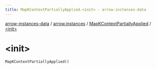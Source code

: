 ```yaml
---
title: MapKContextPartiallyApplied.<init> - arrow-instances-data
---
```


[arrow-instances-data](../../index.html) / [arrow.instances](../index.html) / [MapKContextPartiallyApplied](index.html) / [&lt;init&gt;](./-init-.html)

# &lt;init&gt;

`MapKContextPartiallyApplied()`